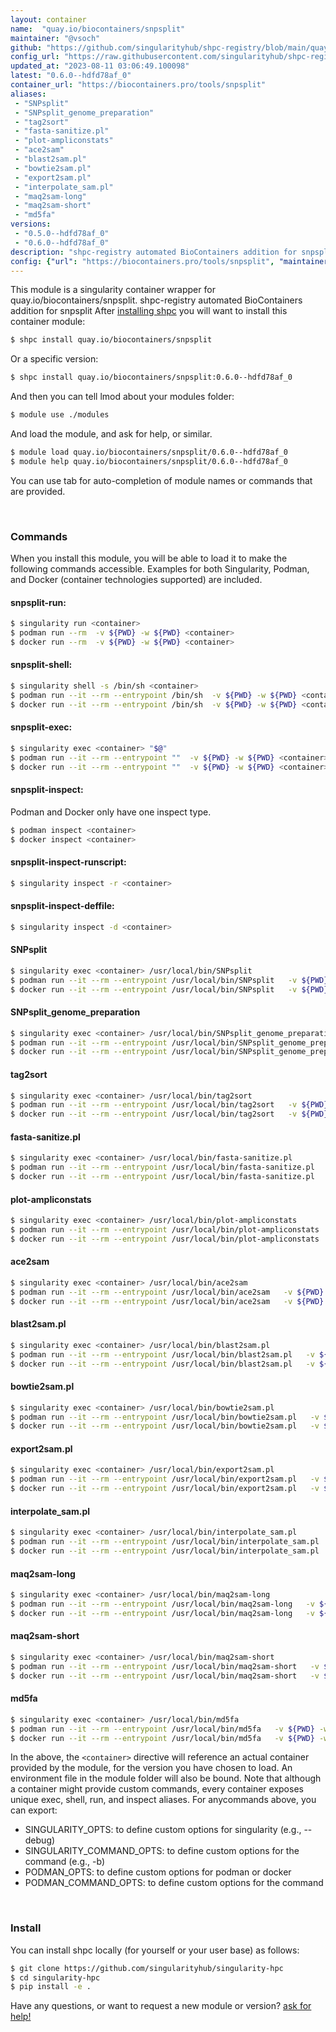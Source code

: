 ```yaml
---
layout: container
name:  "quay.io/biocontainers/snpsplit"
maintainer: "@vsoch"
github: "https://github.com/singularityhub/shpc-registry/blob/main/quay.io/biocontainers/snpsplit/container.yaml"
config_url: "https://raw.githubusercontent.com/singularityhub/shpc-registry/main/quay.io/biocontainers/snpsplit/container.yaml"
updated_at: "2023-08-11 03:06:49.100098"
latest: "0.6.0--hdfd78af_0"
container_url: "https://biocontainers.pro/tools/snpsplit"
aliases:
 - "SNPsplit"
 - "SNPsplit_genome_preparation"
 - "tag2sort"
 - "fasta-sanitize.pl"
 - "plot-ampliconstats"
 - "ace2sam"
 - "blast2sam.pl"
 - "bowtie2sam.pl"
 - "export2sam.pl"
 - "interpolate_sam.pl"
 - "maq2sam-long"
 - "maq2sam-short"
 - "md5fa"
versions:
 - "0.5.0--hdfd78af_0"
 - "0.6.0--hdfd78af_0"
description: "shpc-registry automated BioContainers addition for snpsplit"
config: {"url": "https://biocontainers.pro/tools/snpsplit", "maintainer": "@vsoch", "description": "shpc-registry automated BioContainers addition for snpsplit", "latest": {"0.6.0--hdfd78af_0": "sha256:2daff380790c63b069b443da6bc954a8559cc72a0a1ab939c8691087c0d03b18"}, "tags": {"0.5.0--hdfd78af_0": "sha256:3048b17836565d5ec65effd9c36eecaf4aec36a5dfd885f177fa6681685979a9", "0.6.0--hdfd78af_0": "sha256:2daff380790c63b069b443da6bc954a8559cc72a0a1ab939c8691087c0d03b18"}, "docker": "quay.io/biocontainers/snpsplit", "aliases": {"SNPsplit": "/usr/local/bin/SNPsplit", "SNPsplit_genome_preparation": "/usr/local/bin/SNPsplit_genome_preparation", "tag2sort": "/usr/local/bin/tag2sort", "fasta-sanitize.pl": "/usr/local/bin/fasta-sanitize.pl", "plot-ampliconstats": "/usr/local/bin/plot-ampliconstats", "ace2sam": "/usr/local/bin/ace2sam", "blast2sam.pl": "/usr/local/bin/blast2sam.pl", "bowtie2sam.pl": "/usr/local/bin/bowtie2sam.pl", "export2sam.pl": "/usr/local/bin/export2sam.pl", "interpolate_sam.pl": "/usr/local/bin/interpolate_sam.pl", "maq2sam-long": "/usr/local/bin/maq2sam-long", "maq2sam-short": "/usr/local/bin/maq2sam-short", "md5fa": "/usr/local/bin/md5fa"}}
---
```


This module is a singularity container wrapper for quay.io/biocontainers/snpsplit.
shpc-registry automated BioContainers addition for snpsplit
After [installing shpc](#install) you will want to install this container module:


```bash
$ shpc install quay.io/biocontainers/snpsplit
```

Or a specific version:

```bash
$ shpc install quay.io/biocontainers/snpsplit:0.6.0--hdfd78af_0
```

And then you can tell lmod about your modules folder:

```bash
$ module use ./modules
```

And load the module, and ask for help, or similar.

```bash
$ module load quay.io/biocontainers/snpsplit/0.6.0--hdfd78af_0
$ module help quay.io/biocontainers/snpsplit/0.6.0--hdfd78af_0
```

You can use tab for auto-completion of module names or commands that are provided.

<br>

### Commands

When you install this module, you will be able to load it to make the following commands accessible.
Examples for both Singularity, Podman, and Docker (container technologies supported) are included.

#### snpsplit-run:

```bash
$ singularity run <container>
$ podman run --rm  -v ${PWD} -w ${PWD} <container>
$ docker run --rm  -v ${PWD} -w ${PWD} <container>
```

#### snpsplit-shell:

```bash
$ singularity shell -s /bin/sh <container>
$ podman run --it --rm --entrypoint /bin/sh  -v ${PWD} -w ${PWD} <container>
$ docker run --it --rm --entrypoint /bin/sh  -v ${PWD} -w ${PWD} <container>
```

#### snpsplit-exec:

```bash
$ singularity exec <container> "$@"
$ podman run --it --rm --entrypoint ""  -v ${PWD} -w ${PWD} <container> "$@"
$ docker run --it --rm --entrypoint ""  -v ${PWD} -w ${PWD} <container> "$@"
```

#### snpsplit-inspect:

Podman and Docker only have one inspect type.

```bash
$ podman inspect <container>
$ docker inspect <container>
```

#### snpsplit-inspect-runscript:

```bash
$ singularity inspect -r <container>
```

#### snpsplit-inspect-deffile:

```bash
$ singularity inspect -d <container>
```


#### SNPsplit

```bash
$ singularity exec <container> /usr/local/bin/SNPsplit
$ podman run --it --rm --entrypoint /usr/local/bin/SNPsplit   -v ${PWD} -w ${PWD} <container> -c " $@"
$ docker run --it --rm --entrypoint /usr/local/bin/SNPsplit   -v ${PWD} -w ${PWD} <container> -c " $@"
```


#### SNPsplit_genome_preparation

```bash
$ singularity exec <container> /usr/local/bin/SNPsplit_genome_preparation
$ podman run --it --rm --entrypoint /usr/local/bin/SNPsplit_genome_preparation   -v ${PWD} -w ${PWD} <container> -c " $@"
$ docker run --it --rm --entrypoint /usr/local/bin/SNPsplit_genome_preparation   -v ${PWD} -w ${PWD} <container> -c " $@"
```


#### tag2sort

```bash
$ singularity exec <container> /usr/local/bin/tag2sort
$ podman run --it --rm --entrypoint /usr/local/bin/tag2sort   -v ${PWD} -w ${PWD} <container> -c " $@"
$ docker run --it --rm --entrypoint /usr/local/bin/tag2sort   -v ${PWD} -w ${PWD} <container> -c " $@"
```


#### fasta-sanitize.pl

```bash
$ singularity exec <container> /usr/local/bin/fasta-sanitize.pl
$ podman run --it --rm --entrypoint /usr/local/bin/fasta-sanitize.pl   -v ${PWD} -w ${PWD} <container> -c " $@"
$ docker run --it --rm --entrypoint /usr/local/bin/fasta-sanitize.pl   -v ${PWD} -w ${PWD} <container> -c " $@"
```


#### plot-ampliconstats

```bash
$ singularity exec <container> /usr/local/bin/plot-ampliconstats
$ podman run --it --rm --entrypoint /usr/local/bin/plot-ampliconstats   -v ${PWD} -w ${PWD} <container> -c " $@"
$ docker run --it --rm --entrypoint /usr/local/bin/plot-ampliconstats   -v ${PWD} -w ${PWD} <container> -c " $@"
```


#### ace2sam

```bash
$ singularity exec <container> /usr/local/bin/ace2sam
$ podman run --it --rm --entrypoint /usr/local/bin/ace2sam   -v ${PWD} -w ${PWD} <container> -c " $@"
$ docker run --it --rm --entrypoint /usr/local/bin/ace2sam   -v ${PWD} -w ${PWD} <container> -c " $@"
```


#### blast2sam.pl

```bash
$ singularity exec <container> /usr/local/bin/blast2sam.pl
$ podman run --it --rm --entrypoint /usr/local/bin/blast2sam.pl   -v ${PWD} -w ${PWD} <container> -c " $@"
$ docker run --it --rm --entrypoint /usr/local/bin/blast2sam.pl   -v ${PWD} -w ${PWD} <container> -c " $@"
```


#### bowtie2sam.pl

```bash
$ singularity exec <container> /usr/local/bin/bowtie2sam.pl
$ podman run --it --rm --entrypoint /usr/local/bin/bowtie2sam.pl   -v ${PWD} -w ${PWD} <container> -c " $@"
$ docker run --it --rm --entrypoint /usr/local/bin/bowtie2sam.pl   -v ${PWD} -w ${PWD} <container> -c " $@"
```


#### export2sam.pl

```bash
$ singularity exec <container> /usr/local/bin/export2sam.pl
$ podman run --it --rm --entrypoint /usr/local/bin/export2sam.pl   -v ${PWD} -w ${PWD} <container> -c " $@"
$ docker run --it --rm --entrypoint /usr/local/bin/export2sam.pl   -v ${PWD} -w ${PWD} <container> -c " $@"
```


#### interpolate_sam.pl

```bash
$ singularity exec <container> /usr/local/bin/interpolate_sam.pl
$ podman run --it --rm --entrypoint /usr/local/bin/interpolate_sam.pl   -v ${PWD} -w ${PWD} <container> -c " $@"
$ docker run --it --rm --entrypoint /usr/local/bin/interpolate_sam.pl   -v ${PWD} -w ${PWD} <container> -c " $@"
```


#### maq2sam-long

```bash
$ singularity exec <container> /usr/local/bin/maq2sam-long
$ podman run --it --rm --entrypoint /usr/local/bin/maq2sam-long   -v ${PWD} -w ${PWD} <container> -c " $@"
$ docker run --it --rm --entrypoint /usr/local/bin/maq2sam-long   -v ${PWD} -w ${PWD} <container> -c " $@"
```


#### maq2sam-short

```bash
$ singularity exec <container> /usr/local/bin/maq2sam-short
$ podman run --it --rm --entrypoint /usr/local/bin/maq2sam-short   -v ${PWD} -w ${PWD} <container> -c " $@"
$ docker run --it --rm --entrypoint /usr/local/bin/maq2sam-short   -v ${PWD} -w ${PWD} <container> -c " $@"
```


#### md5fa

```bash
$ singularity exec <container> /usr/local/bin/md5fa
$ podman run --it --rm --entrypoint /usr/local/bin/md5fa   -v ${PWD} -w ${PWD} <container> -c " $@"
$ docker run --it --rm --entrypoint /usr/local/bin/md5fa   -v ${PWD} -w ${PWD} <container> -c " $@"
```



In the above, the `<container>` directive will reference an actual container provided
by the module, for the version you have chosen to load. An environment file in the
module folder will also be bound. Note that although a container
might provide custom commands, every container exposes unique exec, shell, run, and
inspect aliases. For anycommands above, you can export:

 - SINGULARITY_OPTS: to define custom options for singularity (e.g., --debug)
 - SINGULARITY_COMMAND_OPTS: to define custom options for the command (e.g., -b)
 - PODMAN_OPTS: to define custom options for podman or docker
 - PODMAN_COMMAND_OPTS: to define custom options for the command

<br>

### Install

You can install shpc locally (for yourself or your user base) as follows:

```bash
$ git clone https://github.com/singularityhub/singularity-hpc
$ cd singularity-hpc
$ pip install -e .
```

Have any questions, or want to request a new module or version? [ask for help!](https://github.com/singularityhub/singularity-hpc/issues)